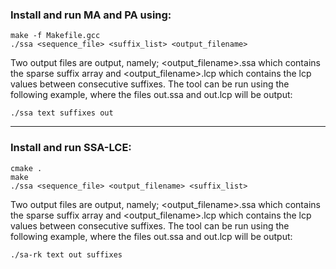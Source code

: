 ### Install and run MA and PA using:

```
make -f Makefile.gcc
./ssa <sequence_file> <suffix_list> <output_filename>
```

Two output files are output, namely; <output_filename>.ssa which contains the sparse suffix array and <output_filename>.lcp which contains the lcp values between consecutive suffixes. The tool can be run using the following example, where the files out.ssa and out.lcp will be output:

```
./ssa text suffixes out
```
________________________________

### Install and run SSA-LCE:

```
cmake .
make
./ssa <sequence_file> <output_filename> <suffix_list> 
```

Two output files are output, namely; <output_filename>.ssa which contains the sparse suffix array and <output_filename>.lcp which contains the lcp values between consecutive suffixes. The tool can be run using the following example, where the files out.ssa and out.lcp will be output:

```
./sa-rk text out suffixes
```
